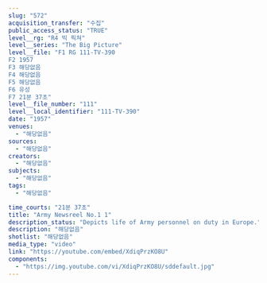 ```yaml
---
slug: "572"
acquisition_transfer: "수집"
public_access_status: "TRUE"
level__rg: "R4 빅 픽쳐"
level__series: "The Big Picture"
level__file: "F1 RG 111-TV-390
F2 1957
F3 해당없음
F4 해당없음
F5 해당없음
F6 유성
F7 21분 37초"
level__file_number: "111"
level__local_identifier: "111-TV-390"
date: "1957"
venues: 
  - "해당없음"
sources: 
  - "해당없음"
creators: 
  - "해당없음"
subjects: 
  - "해당없음"
tags: 
  - "해당없음"

time_courts: "21분 37초"
title: "Army Newsreel No.1 1"
description_status: "Depicts life of Army personnel on duty in Europe."
description: "해당없음"
shotlist: "해당없음"
media_type: "video"
link: "https://youtube.com/embed/XdiqPrzKO8U"
components: 
  - "https://img.youtube.com/vi/XdiqPrzKO8U/sddefault.jpg"
---
```

